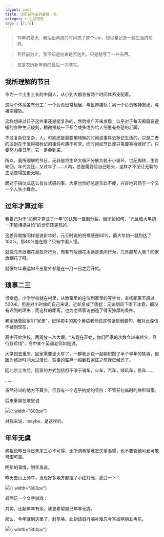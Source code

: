 ```yaml
---
layout: post
title: 农历新年前的最后一笔
category : 生活随笔
tags : [life]
---
```


>19年的夏天，我抽出两周的时间搞了这个site，想尽量记录一些生活的琐碎。

>到目前为止，我不知道初衷是否达到，只是瞎写了一些东西。

>这是农历新年前的最后一次瞎写。

## 我所理解的节日

作为一个土生土长的中国人，从小到大都会被两个时间体系支配着。

这两个体系各有分工：一个负责日常起居，与世界接轨；另一个负责敬神祭祀，与祖宗接轨。

这样想来过日子这件事还是挺复杂的，然后推广开来发现，似乎对于每天都需要遵循的各种生活规则，稍微推敲一下都会或多或少给人细思有些恐的赶脚。

不过复杂归复杂，人，可能还是需要用特殊的时间或事件去标记生活的，只是二者的区别在于值得被标记的事件可遇不可求，而时间如节日却只需要等待就好了，只要努力撕日历，它一定会到来。

所以，我所理解的节日，无非是将生命大循环分解为若干小循环，世纪周转，生肖轮回，年代变迁，又过年了……人呐，总是需要给自己盼头，这样才不至让无聊的生活变得加更无聊。

而对于搞仪式这么有仪式感的事，大家也恰好总是乐此不疲，兴奋地转场于一个又一个人生小舞台。

## 过年才算过年

我自己对于“如何才算过了一年”的认知一直很分裂，但无论如何，“元旦和大年初一不能相提并论”的觉悟还是有的。

这差异就像同样是说新年好，元旦时说的祝福感是60%，而大年初一就到达了100%。那40%差在哪？只有中国人懂。

就像元旦放烟花是政府行为，而春节放烟花永远是民间行为，元旦那帮人呢？回家放烟花了呀。

就像每年春运如不出意外都是在一月一日之后开始。

## 琐事二三

很幸运，小学学校就在村里，从教室里的座位到家里的写字台，直线距离不超过500米。但是对小时候的自己来说，近却变成了困扰：无论刮风下雨下冰雹，都没有迟到的理由；而这样的距离，也为老师家访创造了得天独厚的条件。

老家话管回家叫“家走”，记得初中的某个英语老师说这句话是倒装句，我对此深信不疑到现在。

高中开始住校，两周放一次大假。“从现在开始，你们回家的次数会越来越少，且行且珍惜”，高中某个英语老师如是说。

大学跑去重庆，回家需要坐火车了，一群老乡在一起聊积攒了半个学年的轶事，但因为旅途时间太过漫长，轶事的库存一般到石家庄之前就已经光了。

回北京工作后，回家的方式包括但不限于骑车，火车，汽车，顺风车，黑车……

……

虽然待过的地方不算少，但我有一个近乎执拗的坚持：不管任何临时的住所叫家。

后来秦昊在歌里说

![](   https://themeiwu.com/img/life/life20200120.jpg){: width="800px"}


对我来说，maybe，是这样的。

## 年年无虞

佛祖说昨日今日未来三心不可得，无所谓希望难忘失望渴望，也不要管他可爱可敬可恨可畏。

明年的事情，明年再说。

昨天去山上骑车，发现好多地方都挂了小红灯笼，感受一下：

![](   https://themeiwu.com/img/life/life20200121.jpg){: width="800px"}

最后玩一个文字游戏：

其实，比起年年有余，我更希望自己年年无虞。

那么，今年就到这里了，封笔咯，此刻请自行脑补难忘今宵或啊朋友再见。

![](   https://themeiwu.com/img/life/life20200122.jpg){: width="800px"}

